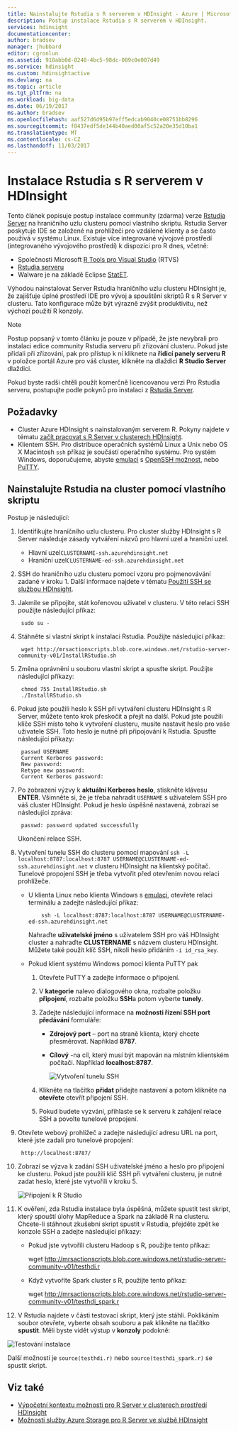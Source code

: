 ```yaml
---
title: Nainstalujte Rstudia s R serverem v HDInsight - Azure | Microsoft Docs
description: Postup instalace Rstudia s R serverem v HDInsight.
services: hdinsight
documentationcenter: 
author: bradsev
manager: jhubbard
editor: cgronlun
ms.assetid: 918abb0d-8248-4bc5-98dc-089c0e007d49
ms.service: hdinsight
ms.custom: hdinsightactive
ms.devlang: na
ms.topic: article
ms.tgt_pltfrm: na
ms.workload: big-data
ms.date: 06/19/2017
ms.author: bradsev
ms.openlocfilehash: aaf527d6d95b97eff5edcab9040ce08751bb8296
ms.sourcegitcommit: f8437edf5de144b40aed00af5c52a20e35d10ba1
ms.translationtype: MT
ms.contentlocale: cs-CZ
ms.lasthandoff: 11/03/2017
---
```

# <a name="installing-rstudio-with-r-server-on-hdinsight"></a>Instalace Rstudia s R serverem v HDInsight

Tento článek popisuje postup instalace community (zdarma) verze [Rstudia Server](https://www.rstudio.com/products/rstudio-server/) na hraničního uzlu clusteru pomocí vlastního skriptu. Rstudia Server poskytuje IDE se založené na prohlížeči pro vzdálené klienty a se často používá v systému Linux. Existuje více integrované vývojové prostředí (integrovaného vývojového prostředí) k dispozici pro R dnes, včetně:

- Společnosti Microsoft [R Tools pro Visual Studio](https://www.visualstudio.com/en-us/features/rtvs-vs.aspx) (RTVS) 
- [Rstudia serveru](https://www.rstudio.com/products/rstudio-server/) 
- Walware je na základě Eclipse [StatET](http://www.walware.de/goto/statet).

Výhodou nainstalovat Server Rstudia hraničního uzlu clusteru HDInsight je, že zajišťuje úplné prostředí IDE pro vývoj a spouštění skriptů R s R Server v clusteru. Tato konfigurace může být výrazně zvýšit produktivitu, než výchozí použití R konzoly.

> [!NOTE]
> Postup popsaný v tomto článku je pouze v případě, že jste nevybrali pro instalaci edice community Rstudia serveru při zřizování clusteru. Pokud jste přidali při zřizování, pak pro přístup k ní kliknete na **řídicí panely serveru R** v položce portál Azure pro váš cluster, klikněte na dlaždici **R Studio Server** dlaždici. 

Pokud byste radši chtěli použít komerčně licencovanou verzi Pro Rstudia serveru, postupujte podle pokynů pro instalaci z [Rstudia Server](https://www.rstudio.com/products/rstudio/download-server/).

## <a name="prerequisites"></a>Požadavky

* Cluster Azure HDInsight s nainstalovaným serverem R. Pokyny najdete v tématu [začít pracovat s R Server v clusterech HDInsight](r-server-get-started.md).
* Klientem SSH. Pro distribuce operačních systémů Linux a Unix nebo OS X Macintosh `ssh` příkaz je součástí operačního systému. Pro systém Windows, doporučujeme, abyste [emulaci](http://www.redhat.com/services/custom/cygwin/) s [OpenSSH možnost](https://www.youtube.com/watch?v=CwYSvvGaiWU), nebo [PuTTY](http://www.chiark.greenend.org.uk/~sgtatham/putty/download.html).  

## <a name="install-rstudio-on-the-cluster-using-a-custom-script"></a>Nainstalujte Rstudia na cluster pomocí vlastního skriptu

Postup je následující:

1. Identifikujte hraničního uzlu clusteru. Pro cluster služby HDInsight s R Server následuje zásady vytváření názvů pro hlavní uzel a hraniční uzel.
   * Hlavní uzel`CLUSTERNAME-ssh.azurehdinsight.net`
   * Hraniční uzel`CLUSTERNAME-ed-ssh.azurehdinsight.net` 

2. SSH do hraničního uzlu clusteru pomocí vzoru pro pojmenovávání zadané v kroku 1. Další informace najdete v tématu [Použití SSH se službou HDInsight](../hdinsight-hadoop-linux-use-ssh-unix.md).

3. Jakmile se připojíte, stát kořenovou uživatel v clusteru. V této relaci SSH použijte následující příkaz:

        sudo su -

4. Stáhněte si vlastní skript k instalaci Rstudia. Použijte následující příkaz:

        wget http://mrsactionscripts.blob.core.windows.net/rstudio-server-community-v01/InstallRStudio.sh

5. Změna oprávnění u souboru vlastní skript a spusťte skript. Použijte následující příkazy:

        chmod 755 InstallRStudio.sh
        ./InstallRStudio.sh

6. Pokud jste použili heslo k SSH při vytváření clusteru HDInsight s R Server, můžete tento krok přeskočit a přejít na další. Pokud jste použili klíče SSH místo toho k vytvoření clusteru, musíte nastavit heslo pro vaše uživatele SSH. Toto heslo je nutné při připojování k Rstudia. Spusťte následující příkazy:

        passwd USERNAME
        Current Kerberos password:
        New password:
        Retype new password:
        Current Kerberos password:


7. Po zobrazení výzvy k **aktuální Kerberos heslo**, stiskněte klávesu **ENTER**.  Všimněte si, že je třeba nahradit `USERNAME` s uživatelem SSH pro váš cluster HDInsight. Pokud je heslo úspěšně nastavená, zobrazí se následující zpráva:

        passwd: password updated successfully

    Ukončení relace SSH.

8. Vytvoření tunelu SSH do clusteru pomocí mapování `ssh -L localhost:8787:localhost:8787 USERNAME@CLUSTERNAME-ed-ssh.azurehdinsight.net` v clusteru HDInsight na klientský počítač. Tunelové propojení SSH je třeba vytvořit před otevřením novou relaci prohlížeče.

   * U klienta Linux nebo klienta Windows s [emulaci](http://www.redhat.com/services/custom/cygwin/), otevřete relaci terminálu a zadejte následující příkaz:

             ssh -L localhost:8787:localhost:8787 USERNAME@CLUSTERNAME-ed-ssh.azurehdinsight.net

       Nahraďte **uživatelské jméno** s uživatelem SSH pro váš HDInsight cluster a nahraďte **CLUSTERNAME** s názvem clusteru HDInsight.
       Můžete také použít klíč SSH, nikoli heslo přidáním `-i id_rsa_key`.        
   * Pokud klient systému Windows pomocí klienta PuTTY pak

     1. Otevřete PuTTY a zadejte informace o připojení.
     2. V **kategorie** nalevo dialogového okna, rozbalte položku **připojení**, rozbalte položku **SSH**a potom vyberte **tunely**.
     3. Zadejte následující informace na **možnosti řízení SSH port předávání** formuláře:

        * **Zdrojový port** – port na straně klienta, který chcete přesměrovat. Například **8787**.
        * **Cílový** -na cíl, který musí být mapován na místním klientském počítači. Například **localhost:8787**.

            ![Vytvoření tunelu SSH](./media/r-server-install-r-studio/createsshtunnel.png "vytvoření tunelu SSH")

     4. Klikněte na tlačítko **přidat** přidejte nastavení a potom klikněte na **otevřete** otevřít připojení SSH.
     5. Pokud budete vyzváni, přihlaste se k serveru k zahájení relace SSH a povolte tunelové propojení.

9. Otevřete webový prohlížeč a zadejte následující adresu URL na port, které jste zadali pro tunelové propojení:

        http://localhost:8787/ 

10. Zobrazí se výzva k zadání SSH uživatelské jméno a heslo pro připojení ke clusteru. Pokud jste použili klíč SSH při vytváření clusteru, je nutné zadat heslo, které jste vytvořili v kroku 5.

    ![Připojení k R Studio](./media/r-server-install-r-studio/connecttostudio.png "vytvoření tunelu SSH")

11. K ověření, zda Rstudia instalace byla úspěšná, můžete spustit test skript, který spouští úlohy MapReduce a Spark na základě R na clusteru. Chcete-li stáhnout zkušební skript spustit v Rstudia, přejděte zpět ke konzole SSH a zadejte následující příkazy:

    *    Pokud jste vytvořili clusteru Hadoop s R, použijte tento příkaz:

            wget http://mrsactionscripts.blob.core.windows.net/rstudio-server-community-v01/testhdi.r
    *    Když vytvoříte Spark cluster s R, použijte tento příkaz:

            wget http://mrsactionscripts.blob.core.windows.net/rstudio-server-community-v01/testhdi_spark.r

12. V Rstudia najdete v části testovací skript, který jste stáhli. Poklikáním soubor otevřete, vyberte obsah souboru a pak klikněte na tlačítko **spustit**. Měli byste vidět výstup v **konzoly** podokně:

   ![Testování instalace](./media/r-server-install-r-studio/test-r-script.png "testování instalace")

Další možností je `source(testhdi.r)` nebo `source(testhdi_spark.r)` se spustit skript.

## <a name="see-also"></a>Viz také

* [Výpočetní kontextu možnosti pro R Server v clusterech prostředí HDInsight](r-server-compute-contexts.md)
* [Možnosti služby Azure Storage pro R Server ve službě HDInsight](r-server-storage.md)

